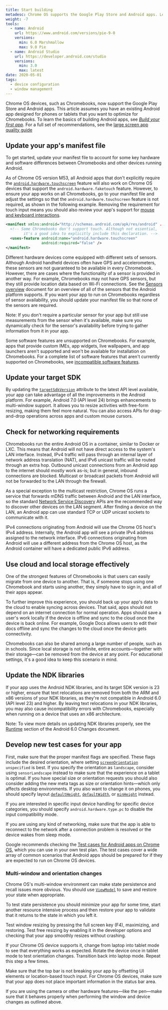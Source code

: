 ```yaml
---
title: Start building
metadesc: Chrome OS supports the Google Play Store and Android apps. Learn how a few key tweaks to your existing Android app can enable them to run on Chromebooks and expand your app's reach.
weight: -7
tools:
  - name: Android
    url: https://www.android.com/versions/pie-9-0
    versions:
      min: 6.0 Marshmallow
      max: 9.0 Pie
  - name: Android Studio
    url: https://developer.android.com/studio
    versions:
      min: 3.0
      max: latest
date: 2020-05-01
tags:
  - device configuration
  - window management
---
```


Chrome OS devices, such as Chromebooks, now support the Google Play Store and Android apps. This article assumes you have an existing Android app designed for phones or tablets that you want to optimize for Chromebooks. To learn the basics of building Android apps, see [_Build your first app_](https://developer.android.com/training/basics/firstapp/index). For a full set of recommendations, see the [large screen app quality guide](https://developer.android.com/docs/quality-guidelines/large-screen-app-quality)

## Update your app's manifest file

To get started, update your manifest file to account for some key hardware and software differences between Chromebooks and other devices running Android.

As of Chrome OS version M53, all Android apps that don't explicitly require the [`android.hardware.touchscreen`](https://developer.android.com/guide/topics/manifest/uses-feature-element.html#touchscreen-hw-features) feature will also work on Chrome OS devices that support the `android.hardware.faketouch` feature. However, to ensure your app works on all Chromebooks, go to your manifest file and adjust the settings so that the `android.hardware.touchscreen` feature is not required, as shown in the following example. Removing the requirement for touch input means you should also review your app's support for [mouse and keyboard interactions](https://developer.android.com/training/gestures/movement).

```xml {title="XML" .code-figure}
<manifest xmlns:android="http://schemas.android.com/apk/res/android" ... >
  <!-- Some Chromebooks don't support touch. Although not essential,
        it's a good idea to explicitly include this declaration. -->
  <uses-feature android:name="android.hardware.touchscreen"
                android:required="false" />
</manifest>
```

Different hardware devices come equipped with different sets of sensors. Although Android handheld devices often have GPS and accelerometers, these sensors are not guaranteed to be available in every Chromebook. However, there are cases where the functionality of a sensor is provided in another way. For example, Chromebooks may not have GPS sensors, but they still provide location data based on Wi-Fi connections. See the [Sensors overview](https://developer.android.com/guide/topics/sensors/sensors_overview) document for an overview of all of the sensors that the Android platform supports. If you want your app to run on Chromebooks regardless of sensor availability, you should update your manifest file so that none of the sensors are required.

Note: If you don't require a particular sensor for your app but still use measurements from the sensor when it's available, make sure you dynamically check for the sensor's availability before trying to gather information from it in your app.

Some software features are unsupported on Chromebooks. For example, apps that provide custom IMEs, app widgets, live wallpapers, and app launchers aren't supported and won't be available for installation on Chromebooks. For a complete list of software features that aren't currently supported on Chromebooks, see [incompatible software features](/{{locale.code}}/android/manifest#software-features).

## Update your target SDK

By updating the [`targetSdkVersion`](https://developer.android.com/reference/android/R.attr#targetSdkVersion) attribute to the latest API level available, your app can take advantage of all the improvements in the Android platform. For example, Android 7.0 (API level 24) brings enhancements to multi-window support. It allows you to resize activities with free-form resizing, making them feel more natural. You can also access APIs for drag-and-drop operations across apps and custom mouse cursors.

## Check for networking requirements

Chromebooks run the entire Android OS in a container, similar to Docker or LXC. This means that Android will not have direct access to the system's LAN interface. Instead, IPv4 traffic will pass through an internal layer of network address translation (NAT), and IPv6 unicast traffic will be routed through an extra hop. Outbound unicast connections from an Android app to the internet should mostly work as-is; but in general, inbound connections are blocked. Multicast or broadcast packets from Android will not be forwarded to the LAN through the firewall.

As a special exception to the multicast restriction, Chrome OS runs a service that forwards mDNS traffic between Android and the LAN interface, so the standard [Network Service Discovery](https://developer.android.com/training/connect-devices-wirelessly/nsd) APIs are the recommended way to discover other devices on the LAN segment. After finding a device on the LAN, an Android app can use standard TCP or UDP unicast sockets to communicate with it.

IPv4 connections originating from Android will use the Chrome OS host's IPv4 address. Internally, the Android app will see a private IPv4 address assigned to the network interface. IPv6 connections originating from Android will use a different address from the Chrome OS host, as the Android container will have a dedicated public IPv6 address.

## Use cloud and local storage effectively

One of the strongest features of Chromebooks is that users can easily migrate from one device to another. That is, if someone stops using one Chromebook and starts using another, they simply have to sign in, and all of their apps appear.

To further improve this experience, you should back up your app's data to the cloud to enable syncing across devices. That said, apps should not depend on an internet connection for normal operation. Apps should save a user's work locally if the device is offline and sync to the cloud once the device is back online. For example, Google Docs allows users to edit their docs offline and sync the changes to the cloud once the device gets connectivity.

Chromebooks can also be shared among a large number of people, such as in schools. Since local storage is not infinite, entire accounts—together with their storage—can be removed from the device at any point. For educational settings, it's a good idea to keep this scenario in mind.

## Update the NDK libraries

If your app uses the Android NDK libraries, and its target SDK version is 23 or higher, ensure that text relocations are removed from both the ARM and x86 versions of your NDK libraries, as they're not compatible in Android 6.0 (API level 23) and higher. By leaving text relocations in your NDK libraries, you may also cause incompatibility errors with Chromebooks, especially when running on a device that uses an x86 architecture.

Note: To view more details on updating NDK libraries properly, see the [Runtime](https://developer.android.com/about/versions/marshmallow/android-6.0-changes#behavior-runtime) section of the Android 6.0 Changes document.

## Develop new test cases for your app

First, make sure that the proper manifest flags are specified. These flags include the desired orientation, where setting [`screenOrientation`](https://developer.android.com/reference/android/R.attr#screenOrientation) `unspecified` is best. If you specify the orientation as `landscape`, consider using `sensorLandscape` instead to make sure that the experience on a tablet is optimal. If you have special size or orientation requests you should also consider adding the new meta tags as size or orientation hints—which only affects desktop environments. If you also want to change it on phones, you should specify layout [`defaultHeight`](https://developer.android.com/reference/android/R.attr.html#defaultHeight), [`defaultWidth`](https://developer.android.com/reference/android/R.attr.html#defaultWidth), or [`minHeight`](https://developer.android.com/reference/android/R.attr.html#minHeight) instead.

If you are interested in specific input device handling for specific device categories, you should specify `android.hardware.type.pc` to disable the input compatibility mode.

If you are using any kind of networking, make sure that the app is able to reconnect to the network after a connection problem is resolved or the device wakes from sleep mode.

Google recommends checking the [Test cases for Android apps on Chrome OS](/{{locale.code}}/android/tests), which you can use in your own test plan. The test cases cover a wide array of common scenarios that Android apps should be prepared for if they are expected to run on Chrome OS devices.

### Multi-window and orientation changes

Chrome OS's multi-window environment can make state persistence and recall issues more obvious. You should
use [`ViewModel`](https://developer.android.com/topic/libraries/architecture/viewmodel) to save and restore your state when appropriate.

To test state persistence you should minimize your app for some time, start another resource intensive process and then restore your app to validate that it returns to the state in which you left it.

Test window resizing by pressing the full screen key (F4), maximizing, and restoring. Test free resizing by enabling it in the developer options and checking that your app smoothly resizes without crashing.

If your Chrome OS device supports it, change from laptop into tablet mode to see that everything works as expected. Rotate the device once in tablet mode to test orientation changes. Transition back into laptop mode. Repeat this step a few times.

Make sure that the top bar is not breaking your app by offsetting UI elements or location-based touch input. For Chrome OS devices, make sure that your app does not place important information in the status bar area.

If you are using the camera or other hardware features—like the pen—make sure that it behaves properly when performing the window and device changes as outlined above.
